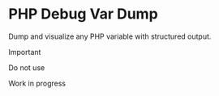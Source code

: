 # PHP Debug Var Dump
Dump and visualize any PHP variable with structured output. 

> [!IMPORTANT]
> Do not use
>
> Work in progress
